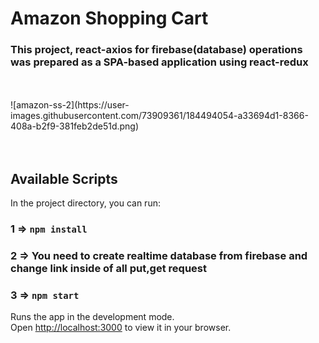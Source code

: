 # Amazon Shopping Cart 


<h3>This project, react-axios for firebase(database) operations was prepared as a SPA-based application using react-redux </h3>
 <br/>
 <br/>
 ![amazon-ss-2](https://user-images.githubusercontent.com/73909361/184494054-a33694d1-8366-408a-b2f9-381feb2de51d.png)
<br/>
 
 
<br/>
<br/>

 

## Available Scripts

In the project directory, you can run:
### 1 => `npm install`
### 2 => You need to create realtime database from firebase and change link inside of all put,get request
### 3 => `npm start`


Runs the app in the development mode.\
Open [http://localhost:3000](http://localhost:3000) to view it in your browser.

 

 
